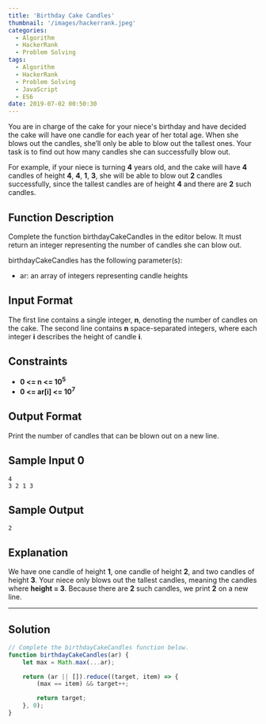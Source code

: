 ```yaml
---
title: 'Birthday Cake Candles'
thumbnail: '/images/hackerrank.jpeg'
categories:
  - Algorithm
  - HackerRank
  - Problem Solving
tags:
  - Algorithm
  - HackerRank
  - Problem Solving
  - JavaScript
  - ES6
date: 2019-07-02 00:50:30
---
```


You are in charge of the cake for your niece's birthday and have decided the cake will have one candle for each year of her total age. When she blows out the candles, she’ll only be able to blow out the tallest ones. Your task is to find out how many candles she can successfully blow out.

For example, if your niece is turning **4** years old, and the cake will have **4** candles of height **4**, **4**, **1**, **3**, she will be able to blow out **2** candles successfully, since the tallest candles are of height **4** and there are **2** such candles.

<!-- more -->

## Function Description

Complete the function birthdayCakeCandles in the editor below. It must return an integer representing the number of candles she can blow out.

birthdayCakeCandles has the following parameter(s):

- ar: an array of integers representing candle heights

## Input Format

The first line contains a single integer, **n**, denoting the number of candles on the cake. 
The second line contains **n** space-separated integers, where each integer **i** describes the height of candle **i**.

## Constraints 

- **0 <= n <= 10<sup>5</sup>**
- **0 <= ar[i] <= 10<sup>7</sup>**

## Output Format

Print the number of candles that can be blown out on a new line.

## Sample Input 0

```
4
3 2 1 3
```

## Sample Output

```
2
```

## Explanation

We have one candle of height **1**, one candle of height **2**, and two candles of height **3**. Your niece only blows out the tallest candles, meaning the candles where **height = 3**. Because there are **2** such candles, we print **2** on a new line.

---

## Solution

```javascript
// Complete the birthdayCakeCandles function below.
function birthdayCakeCandles(ar) {
    let max = Math.max(...ar);

    return (ar || []).reduce((target, item) => {
        (max == item) && target++;

        return target;
    }, 0);
}
```